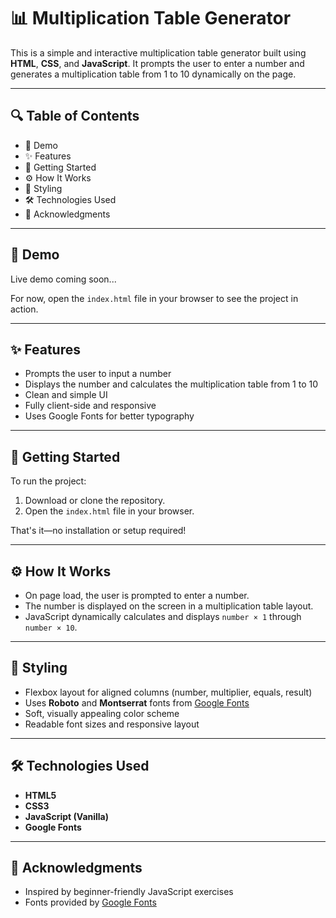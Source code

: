 # 📊 Multiplication Table Generator

This is a simple and interactive multiplication table generator built using **HTML**, **CSS**, and **JavaScript**. It prompts the user to enter a number and generates a multiplication table from 1 to 10 dynamically on the page.

---

## 🔍 Table of Contents

- 🎥 Demo
- ✨ Features
- 🚀 Getting Started
- ⚙️ How It Works
- 🎨 Styling
- 🛠 Technologies Used
- 👋 Acknowledgments

---

## 🎥 Demo

Live demo coming soon...

For now, open the `index.html` file in your browser to see the project in action.

---

## ✨ Features

- Prompts the user to input a number
- Displays the number and calculates the multiplication table from 1 to 10
- Clean and simple UI
- Fully client-side and responsive
- Uses Google Fonts for better typography

---

## 🚀 Getting Started

To run the project:

1. Download or clone the repository.
2. Open the `index.html` file in your browser.

That's it—no installation or setup required!

---

## ⚙️ How It Works

- On page load, the user is prompted to enter a number.
- The number is displayed on the screen in a multiplication table layout.
- JavaScript dynamically calculates and displays `number × 1` through `number × 10`.

---

## 🎨 Styling

- Flexbox layout for aligned columns (number, multiplier, equals, result)
- Uses **Roboto** and **Montserrat** fonts from [Google Fonts](https://fonts.google.com/)
- Soft, visually appealing color scheme
- Readable font sizes and responsive layout

---

## 🛠 Technologies Used

- **HTML5**
- **CSS3**
- **JavaScript (Vanilla)**
- **Google Fonts**

---

## 👋 Acknowledgments

- Inspired by beginner-friendly JavaScript exercises
- Fonts provided by [Google Fonts](https://fonts.google.com/)
